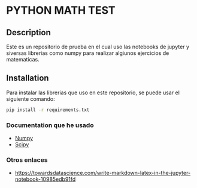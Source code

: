 # PYTHON MATH TEST

## Description

Este es un repositorio de prueba en el cual uso las notebooks de jupyter y siversas librerias como numpy para realizar algiunos ejercicios de matematicas.

## Installation

Para instalar las librerias que uso en este repositorio, se puede usar el siguiente comando:

```bash
pip install -r requirements.txt
```

### Documentation que he usado

* [Numpy](https://numpy.org/doc/stable/index.html)
* [Scipy](https://docs.scipy.org/doc/scipy/index.html)

### Otros enlaces

* <https://towardsdatascience.com/write-markdown-latex-in-the-jupyter-notebook-10985edb91fd>
